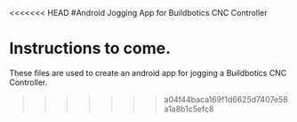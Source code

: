 <<<<<<< HEAD
#Android Jogging App for Buildbotics CNC Controller

Instructions to come.
=======
These files are used to create an android app for jogging a Buildbotics CNC Controller.
>>>>>>> a04f44baca169f1d6625d7407e58a1a8b1c5efc8
